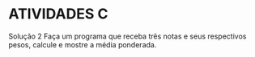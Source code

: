 # ATIVIDADES C
Solução 2
Faça um programa que receba três notas e seus respectivos pesos, calcule e mostre a média ponderada.
